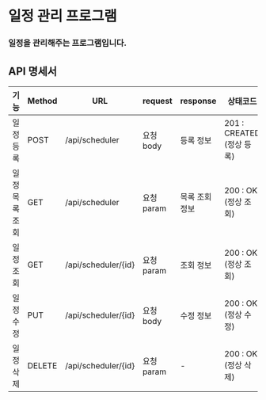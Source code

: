 # 일정 관리 프로그램


### 일정을 관리해주는 프로그램입니다.

## API 명세서

| 기능       | Method | URL                | request  | response | 상태코드                  |
|----------|--------|--------------------|----------|----------|-----------------------|
| 일정 등록    | POST   | /api/scheduler     | 요청 body  | 등록 정보    | 201 : CREATED (정상 등록) |
| 일정 목록 조회 | GET    | /api/scheduler | 요청 param | 목록 조회 정보 | 200 : OK (정상 조회)      |
| 일정 조회    | GET    | /api/scheduler/{id}     | 요청 param     | 조회 정보    | 200 : OK   (정상 조회)    |
| 일정 수정    | PUT    | /api/scheduler/{id}     | 요청 body  | 수정 정보    | 200 : OK  (정상 수정)     |
| 일정 삭제    | DELETE | /api/scheduler/{id}     | 요청 param     | -        | 200 : OK     (정상 삭제)  |

